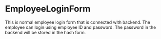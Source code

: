 # EmployeeLoginForm
This is normal employee login form that is connected with backend. The employee can login using employee ID and password. The password in the backend will be stored in the hash form.
